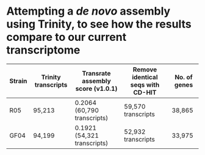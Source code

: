 # Attempting a _de novo_ assembly using Trinity, to see how the results compare to our current transcriptome

| Strain | Trinity transcripts | Transrate assembly score (v1.0.1) | Remove identical seqs with CD-HIT | No. of genes |
|--------|---------------------|-----------------------------------|-----------------------------------|--------------|
|  R05   |        95,213       |    0.2064 (60,790 transcripts)    |         59,570 transcripts        |    38,865    |
|  GF04  |        94,199       |    0.1921 (54,321 transcripts)    |         52,932 transcripts        |    33,975    |
